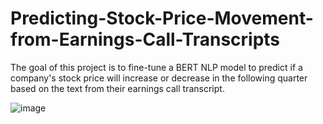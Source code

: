 # Predicting-Stock-Price-Movement-from-Earnings-Call-Transcripts
The goal of this project is to fine-tune a BERT NLP model to predict if a company's stock price will increase or decrease in the following quarter based on the text from their earnings call transcript.

![image](https://github.com/areegtarek/Predicting-Stock-Price-Movement-from-Earnings-Call-Transcripts/assets/46351336/b53f7f53-3d64-4a0c-a9f3-2025b64bda7a)

